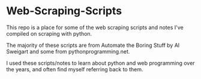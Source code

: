 # Web-Scraping-Scripts

This repo is a place for some of the web scraping scripts and notes I've compiled on scraping with python.  

The majority of these scripts are from Automate the Boring Stuff by Al Sweigart and some from pythonprogramming.net.  

I used these scripts/notes to learn about python and web programming over the years, and often find myself referring back to them. 
